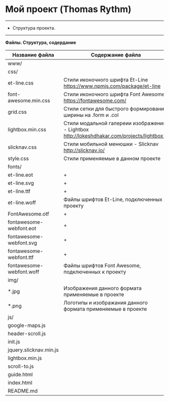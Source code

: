 # Мой проект (Thomas Rythm)
***
* Структура проекта.
***
**Файлы. Структура, содердание**

Название файла               | Содержание файла
-----------------------------|----------------------
www/                         | 
css/                         | 
et-line.css                  | Стили иконочного шрифта Et-Line <https://www.npmjs.com/package/et-line>
font-awesome.min.css         | Стили иконочного шрифта Font Awesome <https://fontawesome.com/>
grid.css                     | Стили сетки для быстрого формирования ширины на .form и .col
lightbox.min.css             | Стили модальной галереии изображений - Lightbox <http://lokeshdhakar.com/projects/lightbox2/>
slicknav.css                 | Стили мобильной менюшки - Slicknav <http://slicknav.io/>
style.css                    | Стили применяемые в данном проекте
fonts/                       |
et-line.eot                  | +
et-line.svg                  | +
et-line.ttf                  | +
et-line.woff                 | Файлы шрифтов Et-Line, подключенных к проекту
FontAwesome.otf              | +
fontawesome-webfont.eot      | +
fontawesome-webfont.svg      | +
fontawesome-webfont.ttf      | +
fontawesome-webfont.woff     | Файлы шрифтов Font Awesome, подключенных к проекту
img/                         |
*.jpg                        | Изображения данного формата применяемые в проекте
*.png                        | Логотипы и изображания данного формата применяемые в проекте
js/                          |
google-maps.js               | 
header-scroll.js             |
init.js                      |
jquery.slicknav.min.js       |
lightbox.min.js              |
scroll-to.js                 |
guide.html                   |
index.html                   |
README.md                    |